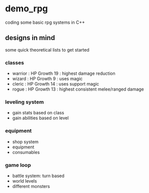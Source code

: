 # demo_rpg

coding some basic rpg systems in C++

## designs in mind

some quick theoretical lists to get started

### classes

- warrior : HP Growth 19 : highest damage reduction
- wizard : HP Growth 9 : uses magic
- cleric : HP Growth 14 : uses support magic
- rogue :  HP Growth 13 : highest consistent melee/ranged damage

### leveling system

- gain stats based on class
- gain abilities based on level

### equipment

- shop system
- equipment
- consumables

### game loop

- battle system: turn based
- world levels
- different monsters


